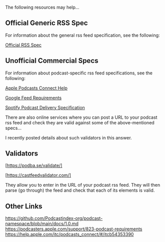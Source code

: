 The following resources may help...
## Official Generic RSS Spec

For information about the general rss feed specification, see the following:

[Official RSS Spec](http://www.rssboard.org/rss-specification)

## Unofficial Commercial Specs

For information about podcast-specific rss feed specifications, see the following:

[Apple Podcasts Connect Help](https://help.apple.com/itc/podcasts_connect/#/itcb54353390)

[Google Feed Requirements](https://developers.google.com/search/reference/podcast/rss-feed)

[Spotify Podcast Delivery Specification](https://podcasters.spotify.com/terms/Spotify_Podcast_Delivery_Specification_v1.6.pdf)

There are also online services where you can post a URL to your podcast rss feed and check they are valid against some of the above-mentioned specs...

I recently posted details about such validators in this answer.


## Validators

[https://podba.se/validate/]

[https://castfeedvalidator.com/]

They allow you to enter in the URL of your podcast rss feed. They will then parse (go through) the feed and check that each of its elements is valid.


## Other Links
https://github.com/Podcastindex-org/podcast-namespace/blob/main/docs/1.0.md
https://podcasters.apple.com/support/823-podcast-requirements
https://help.apple.com/itc/podcasts_connect/#/itcb54353390